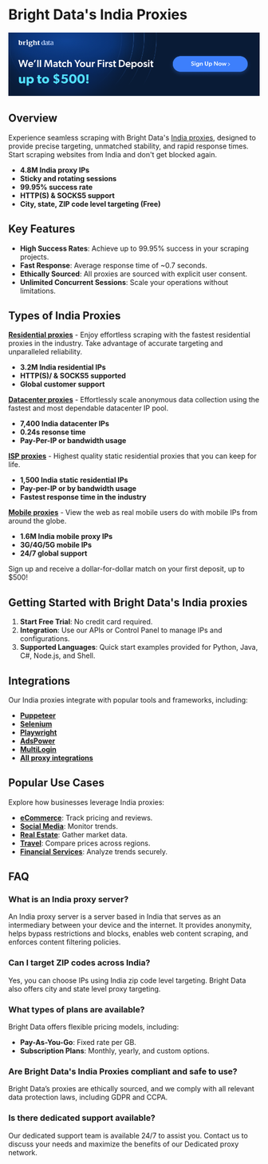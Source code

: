 # Bright Data's India Proxies

[![Promo](https://github.com/luminati-io/LinkedIn-Scraper/blob/main/Proxies%20and%20scrapers%20GitHub%20bonus%20banner.png)](https://brightdata.com/locations/in) 

## Overview
Experience seamless scraping with Bright Data's [India proxies](https://brightdata.com/locations/in), designed to provide precise targeting, unmatched stability, and rapid response times. Start scraping websites from India and don't get blocked again.

- **4.8M India proxy IPs**
- **Sticky and rotating sessions**
- **99.95% success rate**
- **HTTP(S) & SOCKS5 support**
- **City, state, ZIP code level targeting (Free)**

## Key Features
- **High Success Rates**: Achieve up to 99.95% success in your scraping projects.
- **Fast Response**: Average response time of ~0.7 seconds.
- **Ethically Sourced**: All proxies are sourced with explicit user consent.
- **Unlimited Concurrent Sessions**: Scale your operations without limitations.

## Types of India Proxies

**[**Residential proxies**](https://brightdata.com/proxy-types/residential-proxies)** - Enjoy effortless scraping with the fastest residential proxies in the industry. Take advantage of accurate targeting and unparalleled reliability.
  
- **3.2M India residential IPs**
- **HTTP(S)/ & SOCKS5 supported**
- **Global customer support**

**[**Datacenter proxies**](https://brightdata.com/proxy-types/datacenter-proxies)** - Effortlessly scale anonymous data collection using the fastest and most dependable datacenter IP pool.
  
- **7,400 India datacenter IPs**
- **0.24s resonse time**
- **Pay-Per-IP or bandwidth usage**

**[**ISP proxies**](https://brightdata.com/proxy-types/isp-proxies)** - Highest quality static residential proxies that you can keep for life.
  
- **1,500 India static residential IPs**
- **Pay-per-IP or by bandwidth usage**
- **Fastest response time in the industry**

**[**Mobile proxies**](https://brightdata.com/proxy-types/mobile-proxies)** - View the web as real mobile users do with mobile IPs from around the globe.
  
- **1.6M India mobile proxy IPs**
- **3G/4G/5G mobile IPs**
- **24/7 global support**

Sign up and receive a dollar-for-dollar match on your first deposit, up to $500!

## Getting Started with Bright Data's India proxies
1. **Start Free Trial**: No credit card required.
2. **Integration**: Use our APIs or Control Panel to manage IPs and configurations.
3. **Supported Languages**: Quick start examples provided for Python, Java, C#, Node.js, and Shell.

## Integrations
Our India proxies integrate with popular tools and frameworks, including:

- [**Puppeteer**](https://brightdata.com/integration/puppeteer)
- [**Selenium**](https://brightdata.com/integration/selenium)
- [**Playwright**](https://brightdata.com/integration/playwright)
- [**AdsPower**](https://brightdata.com/integration/adspower)
- [**MultiLogin**](https://brightdata.com/integration/multilogin)
- [**All proxy integrations**](https://brightdata.com/integration)

## Popular Use Cases
Explore how businesses leverage India proxies:

- [**eCommerce**](https://brightdata.com/use-cases/ecommerce): Track pricing and reviews.
- [**Social Media**](https://brightdata.com/use-cases/social-media-for-marketing): Monitor trends.
- [**Real Estate**](https://brightdata.com/use-cases/real-estate): Gather market data.
- [**Travel**](https://brightdata.com/use-cases/travel): Compare prices across regions.
- [**Financial Services**](https://brightdata.com/use-cases/financial): Analyze trends securely.

## FAQ

### What is an India proxy server?
An India proxy server is a server based in India that serves as an intermediary between your device and the internet. It provides anonymity, helps bypass restrictions and blocks, enables web content scraping, and enforces content filtering policies.

### Can I target ZIP codes across India?
Yes, you can choose IPs using India zip code level targeting. Bright Data also offers city and state level proxy targeting.

### What types of plans are available? 
Bright Data offers flexible pricing models, including:

- **Pay-As-You-Go**: Fixed rate per GB.
- **Subscription Plans**: Monthly, yearly, and custom options.

### Are Bright Data's India Proxies compliant and safe to use?
Bright Data’s proxies are ethically sourced, and we comply with all relevant data protection laws, including GDPR and CCPA.

### Is there dedicated support available?
Our dedicated support team is available 24/7 to assist you. Contact us to discuss your needs and maximize the benefits of our Dedicated proxy network.
